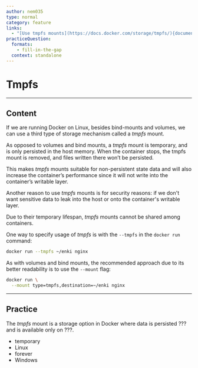 ```yaml
---
author: nem035
type: normal
category: feature
links:
  - "[Use tmpfs mounts](https://docs.docker.com/storage/tmpfs/){documentation}"
practiceQuestion:
  formats:
    - fill-in-the-gap
  context: standalone
---
```


# Tmpfs

---

## Content

If we are running Docker on Linux, besides bind-mounts and volumes, we can use a third type of storage mechanism called a _tmpfs_ mount.

As opposed to volumes and bind mounts, a _tmpfs_ mount is temporary, and is only persisted in the host memory. When the container stops, the tmpfs mount is removed, and files written there won’t be persisted.

This makes _tmpfs_ mounts suitable for non-persistent state data and will also increase the container’s performance since it will not write into the container’s writable layer.

Another reason to use _tmpfs_ mounts is for security reasons: if we don't want sensitive data to leak into the host or onto the container's writable layer.

Due to their temporary lifespan, _tmpfs_ mounts cannot be shared among containers.

One way to specify usage of _tmpfs_ is with the `--tmpfs` in the `docker run` command:

```bash
docker run --tmpfs ~/enki nginx
```

As with volumes and bind mounts, the recommended approach due to its better readability is to use the `--mount` flag:

```bash
docker run \
  --mount type=tmpfs,destination=~/enki nginx
```

---

## Practice

The _tmpfs_ mount is a storage option in Docker where data is persisted ??? and is available only on ???.

- temporary
- Linux
- forever
- Windows
